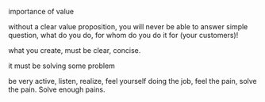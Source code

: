 importance of value 

without a clear value proposition, you will never be able to answer simple question, what do you do, for whom do you do it for (your customers)! 

what you create, must be clear, concise.

it must be solving some problem

be very active, listen, realize, feel yourself doing the job, feel the pain, solve the pain. Solve enough pains.
